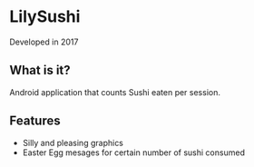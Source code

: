 # LilySushi  
Developed in 2017

## What is it?
Android application that counts Sushi eaten per session. 

## Features
- Silly and pleasing graphics  
- Easter Egg mesages for certain number of sushi consumed

